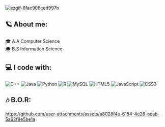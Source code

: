 
![ezgif-8fac908ced997b](https://github.com/user-attachments/assets/df99bd75-5f66-4c9f-8438-a091416bab76)

###

<h2 align="left">🪐 About me:</h2>

###

<p align="left">🎓 A.A Computer Science<br>🎓 B.S Information Science</p>

###

<h2 align="left">💻 I code with:</h2>

###

![C++](https://img.shields.io/badge/c++-%2300599C.svg?style=flat&logo=c%2B%2B&logoColor=white) ![Java](https://img.shields.io/badge/java-%23ED8B00.svg?style=flat&logo=openjdk&logoColor=white) ![Python](https://img.shields.io/badge/python-3670A0?style=flat&logo=python&logoColor=ffdd54) ![R](https://img.shields.io/badge/r-%23276DC3.svg?style=flat&logo=r&logoColor=white) ![MySQL](https://img.shields.io/badge/mysql-4479A1.svg?style=flat&logo=mysql&logoColor=white) ![HTML5](https://img.shields.io/badge/html5-%23E34F26.svg?style=flat&logo=html5&logoColor=white) ![JavaScript](https://img.shields.io/badge/javascript-%23323330.svg?style=flat&logo=javascript&logoColor=%23F7DF1E) ![CSS3](https://img.shields.io/badge/css3-%231572B6.svg?style=flat&logo=css3&logoColor=white)


###

<h2 align="left">🎶 B.O.R:</h2>

###

https://github.com/user-attachments/assets/a8028f4e-6154-4e26-acab-5a62f8e5be1a






